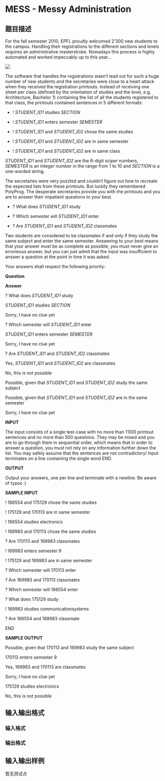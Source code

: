 # MESS - Messy Administration

## 题目描述

For the fall semester 2010, EPFL proudly welcomed 2’300 new students to the campus. Handling their registrations to the different sections and levels requires an administrative masterstroke. Nowadays this process is highly automated and worked impeccably up to this year...

![](https://cdn.luogu.com.cn/upload/vjudge_pic/SP7403/71fe4e1146d30370da3feb1dd2985913deccfbd5.png)

The software that handles the registrations wasn’t lead out for such a huge number of new students and the secretaries were close to a heart attack when they received the registration printouts. Instead of receiving one sheet per class (defined by the orientation of studies and the level, e.g. Architecture, Bachelor 1) containing the list of all the students registered to that class, the printouts contained sentences in 5 different formats:

- ! _STUDENT\_ID1_ studies _SECTION_

- ! _STUDENT\_ID1_ enters semester _SEMESTER_

- ! _STUDENT\_ID1_ and _STUDENT\_ID2_ chose the same studies

- ! _STUDENT\_ID1_ and _STUDENT\_ID2_ are in same semester

- ! _STUDENT\_ID1_ and _STUDENT\_ID2_ are in same class

_STUDENT\_ID1_ and _STUDENT\_ID2_ are the 6-digit sciper numbers, _SEMESTER_ is an integer number in the range from 1 to 10 and _SECTION_ is a one-worded string.

The secretaries were very puzzled and couldn’t figure out how to recreate the expected lists from these printouts. But luckily they remembered PolyProg. The desperate secretaries provide you with the printouts and you are to answer their impatient questions to your best.

- ? What does _STUDENT\_ID1_ study

- ? Which semester will _STUDENT\_ID1_ enter

- ? Are _STUDENT\_ID1_ and _STUDENT\_ID2_ classmates

Two students are considered to be classmates if and only if they study the same subject and enter the same semester. Answering to your best means that your answer must be as complete as possible, you must never give an erroneous answer, but you can just admit that the input was insufficient to answer a question at the point in time it was asked.

Your answers shall respect the following priority:

**Question**

**Answer**

? What does _STUDENT\_ID1_ study

_STUDENT\_ID1_ studies _SECTION_

Sorry, I have no clue yet

? Which semester will _STUDENT\_ID1_ enter

_STUDENT\_ID1_ enters semester _SEMESTER_

Sorry, I have no clue yet

? Are _STUDENT\_ID1_ and _STUDENT\_ID2_ classmates

Yes, _STUDENT\_ID1_ and _STUDENT\_ID2_ are classmates

No, this is not possible

Possible, given that _STUDENT\_ID1_ and _STUDENT\_ID2_ study the same subject

Possible, given that _STUDENT\_ID1_ and _STUDENT\_ID2_ are in the same semester

Sorry, I have no clue yet

**INPUT**

The input consists of a single test-case with no more than 1’000 printout sentences and no more than 500 questions. They may be mixed and you are to go through them in sequential order, which means that in order to answer a question, you must not rely on any information further down the list. You may safely assume that the sentences are not contradictory! Input terminates on a line containing the single word END.

**OUTPUT**

Output your answers, one per line and terminate with a newline. Be aware of typos :)

**SAMPLE INPUT**

! 166554 and 175129 chose the same studies

! 175129 and 170113 are in same semester

! 166554 studies electronics

! 169983 and 170113 chose the same studies

? Are 170113 and 169983 classmates

! 169983 enters semester 9

! 175129 and 169983 are in same semester

? Which semester will 170113 enter

? Are 169983 and 170113 classmates

? Which semester will 166554 enter

? What does 175129 study

! 169983 studies communicationsystems

? Are 166554 and 169983 classmate

END

**SAMPLE OUTPUT**

Possible, given that 170113 and 169983 study the same subject

170113 enters semester 9

Yes, 169983 and 170113 are classmates

Sorry, I have no clue yet

175129 studies electronics

No, this is not possible

## 输入输出格式

### 输入格式

### 输出格式

## 输入输出样例

暂无测试点


